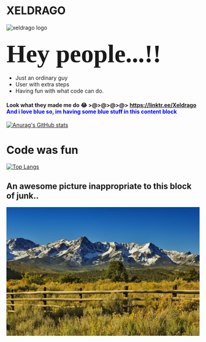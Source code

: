 # XELDRAGO 
![xeldrago logo](logo.png "The xeldragon logo..")
### <span style="font-family:Papyrus; font-size:4em;">Hey people...!!</span>
- Just an ordinary guy
- User with extra steps
- Having fun with what code can do.

#### Look what they made me do :joy: >@>@>@>@> https://linktr.ee/Xeldrago <span style="color:blue">And i love blue so, im having some blue stuff in this content block</span>
[![Anurag's GitHub stats](https://github-readme-stats.vercel.app/api?username=xeldrago&theme=algolia&show_icons=true)](https://github.com/anuraghazra/github-readme-stats)
# Code was fun 
[![Top Langs](https://github-readme-stats.vercel.app/api/top-langs/?username=xeldrago&layout=compact)](https://github.com/anuraghazra/github-readme-stats)

## An awesome picture inappropriate to this block of junk..
![The San Juan Mountains are beautiful!](san-juan-mountains.jpg "These are some awesome mountains...")
